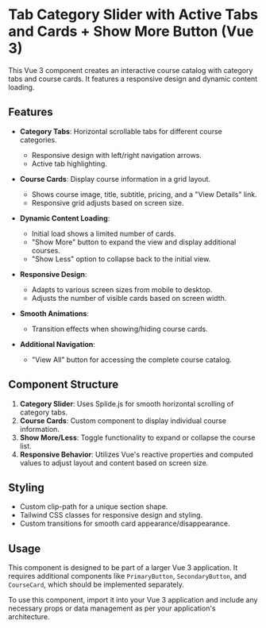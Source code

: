 # Tab Category Slider with Active Tabs and Cards + Show More Button (Vue 3)

This Vue 3 component creates an interactive course catalog with category tabs and course cards. It features a responsive design and dynamic content loading.

## Features

- **Category Tabs**: Horizontal scrollable tabs for different course categories.
  - Responsive design with left/right navigation arrows.
  - Active tab highlighting.

- **Course Cards**: Display course information in a grid layout.
  - Shows course image, title, subtitle, pricing, and a "View Details" link.
  - Responsive grid adjusts based on screen size.

- **Dynamic Content Loading**: 
  - Initial load shows a limited number of cards.
  - "Show More" button to expand the view and display additional courses.
  - "Show Less" option to collapse back to the initial view.

- **Responsive Design**:
  - Adapts to various screen sizes from mobile to desktop.
  - Adjusts the number of visible cards based on screen width.

- **Smooth Animations**:
  - Transition effects when showing/hiding course cards.

- **Additional Navigation**:
  - "View All" button for accessing the complete course catalog.

## Component Structure

1. **Category Slider**: Uses Splide.js for smooth horizontal scrolling of category tabs.
2. **Course Cards**: Custom component to display individual course information.
3. **Show More/Less**: Toggle functionality to expand or collapse the course list.
4. **Responsive Behavior**: Utilizes Vue's reactive properties and computed values to adjust layout and content based on screen size.

## Styling

- Custom clip-path for a unique section shape.
- Tailwind CSS classes for responsive design and styling.
- Custom transitions for smooth card appearance/disappearance.

## Usage

This component is designed to be part of a larger Vue 3 application. It requires additional components like `PrimaryButton`, `SecondaryButton`, and `CourseCard`, which should be implemented separately.

To use this component, import it into your Vue 3 application and include any necessary props or data management as per your application's architecture.
